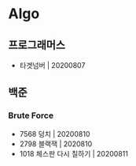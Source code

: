 # Algo

## 프로그래머스 
* 타겟넘버 | 20200807



## 백준
### Brute Force
* 7568 덩치 | 20200810
* 2798 블랙잭 | 2020810
* 1018 체스판 다시 칠하기 | 20200811
